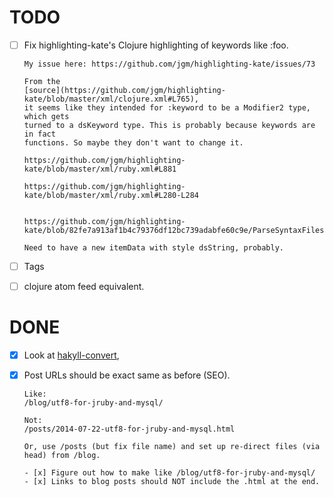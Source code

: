 
# TODO

- [ ] Fix highlighting-kate's Clojure highlighting of keywords like :foo.

      My issue here: https://github.com/jgm/highlighting-kate/issues/73

      From the
      [source](https://github.com/jgm/highlighting-kate/blob/master/xml/clojure.xml#L765),
      it seems like they intended for :keyword to be a Modifier2 type, which gets
      turned to a dsKeyword type. This is probably because keywords are in fact
      functions. So maybe they don't want to change it.

      https://github.com/jgm/highlighting-kate/blob/master/xml/ruby.xml#L881

      https://github.com/jgm/highlighting-kate/blob/master/xml/ruby.xml#L280-L284


      https://github.com/jgm/highlighting-kate/blob/82fe7a913af1b4c79376df12bc739adabfe60c9e/ParseSyntaxFiles.hs#L191

      Need to have a new itemData with style dsString, probably.

- [ ] Tags

- [ ] clojure atom feed equivalent.

# DONE

- [x] Look at [hakyll-convert](https://hackage.haskell.org/package/hakyll-convert),

- [x] Post URLs should be exact same as before (SEO).

      Like:
      /blog/utf8-for-jruby-and-mysql/

      Not:
      /posts/2014-07-22-utf8-for-jruby-and-mysql.html

      Or, use /posts (but fix file name) and set up re-direct files (via head) from /blog.

      - [x] Figure out how to make like /blog/utf8-for-jruby-and-mysql/
      - [x] Links to blog posts should NOT include the .html at the end.

